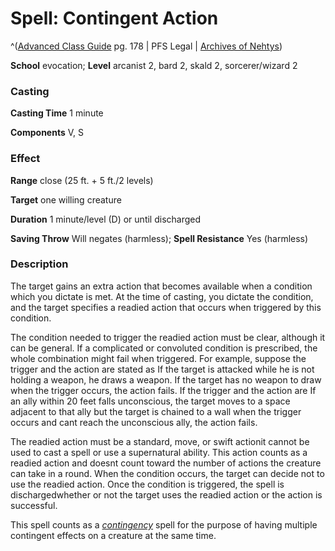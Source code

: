 # Spell: Contingent Action

^([Advanced Class Guide][ss-contingent-action] pg. 178 | PFS Legal | [Archives of Nehtys][sn-contingent-action])

**School** evocation; **Level** arcanist 2, bard 2, skald 2, sorcerer/wizard 2

### Casting

**Casting Time** 1 minute  

**Components** V, S

### Effect

**Range** close (25 ft. + 5 ft./2 levels)  

**Target** one willing creature  

**Duration** 1 minute/level (D) or until discharged  

**Saving Throw** Will negates (harmless); **Spell Resistance** Yes (harmless)

### Description

The target gains an extra action that becomes available when a condition which you dictate is met. At the time of casting, you dictate the condition, and the target specifies a readied action that occurs when triggered by this condition.  

The condition needed to trigger the readied action must be clear, although it can be general. If a complicated or convoluted condition is prescribed, the whole combination might fail when triggered. For example, suppose the trigger and the action are stated as If the target is attacked while he is not holding a weapon, he draws a weapon. If the target has no weapon to draw when the trigger occurs, the action fails. If the trigger and the action are If an ally within 20 feet falls unconscious, the target moves to a space adjacent to that ally but the target is chained to a wall when the trigger occurs and cant reach the unconscious ally, the action fails.  

The readied action must be a standard, move, or swift actionit cannot be used to cast a spell or use a supernatural ability. This action counts as a readied action and doesnt count toward the number of actions the creature can take in a round. When the condition occurs, the target can decide not to use the readied action. Once the condition is triggered, the spell is dischargedwhether or not the target uses the readied action or the action is successful.  

This spell counts as a _[contingency]_ spell for the purpose of having multiple contingent effects on a creature at the same time.

[ss-contingent-action]: http://paizo.com/products/btpy978v
[sn-contingent-action]: http://www.archivesofnethys.com/SpellDisplay.aspx?ItemName=Contingent%20Action
[contingency]: http://www.archivesofnethys.com/SpellDisplay.aspx?ItemName=contingency